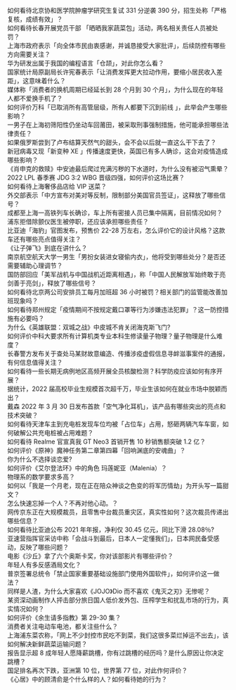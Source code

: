 如何看待北京协和医学院肿瘤学研究生复试 331 分逆袭 390 分，招生处称「严格复核，成绩有效」？  
如何看待长春开展党员干部 「晒晒我家蔬菜包」活动，两名相关责任人员被处罚？  
上海市政府表示「向全体市民由衷感谢，并诚恳接受大家批评」，后续防控有哪些方向需要关注？  
华为研发出属于我国的编程语言「仓颉」，对此你怎么看？  
国家统计局原副局长许宪春表示「让消费发挥更大拉动作用，要缩小居民收入差距」，这意味着什么？  
媒体称「消费者的换机周期已经延长到 28 个月到 30 个月」，为什么现在的年轻人都不爱换手机了？  
如何评价万科「已取消所有高管层级，所有人都要下沉到前线 」，此举会产生哪些影响？  
一男子在上海初筛阳性仍坐动车回莆田，被采取刑事强制措施，他可能承担哪些法律责任？  
如果俄罗斯尝到了卢布结算天然气的甜头，会不会以后就一直这么干下去了？  
新冠病毒又现「新变种 XE 」传播速度更快，英国已有多人确诊，这会对疫情造成哪些影响？  
《肖申克的救赎》中安迪最后爬过充满污秽的下水道时，为什么没有被沼气熏晕？  
2022 LPL 春季赛 JDG 3:2 WBG 晋级四强，如何评价这场比赛？  
如何看待上海奢侈品店给 VIP 送菜？  
外交部表示「中方宣布对美对等反制，限制部分美国官员签证」，这释放了哪些信号？  
成都至上海一高铁列车长确诊，车上所有密接人员已集中隔离，目前情况如何？  
浦东拒借除颤仪医生被停职，还应该承担哪些责任？  
比亚迪「海豹」官图发布，预售价 22-28 万左右，怎么评价它的设计风格？这款车还有哪些亮点值得关注？  
《让子弹飞》到底在讲什么？  
南京航空航天大学一男生「男扮女装进女寝偷内衣」，他将受到哪些处分？是否还需要辅助心理调节？  
国防部回应「美军战机与中国战机近距离相遇」，称「中国人民解放军始终敢于亮剑善于亮剑」，释放了哪些信号？  
如何看待北京两公司安排员工每月加班超 36 小时被罚？相关部门的监管能改善加班现象吗？  
如何看待郑州规定「疫情期间不按规定戴口罩等行为涉嫌违法犯罪」？这一防控措施有必要吗？  
为什么《英雄联盟：双城之战》中皮城不肯关闭海克斯飞门?  
如何评价中科大要求所有计算机类专业本科生修读量子物理？量子物理是什么难度？  
长春警方发布关于查处马某财故意编造、传播涉疫虚假信息寻衅滋事案件的通报，有何信息值得关注？  
如何看待一些长期无病例地区高频开展全员核酸检测？科学防疫应该如何有序开展？  
据统计，2022 届高校毕业生规模首次超千万，毕业生该如何在就业市场中脱颖而出？  
戴森 2022 年 3 月 30 日发布首款「空气净化耳机」，该产品有哪些突出的亮点和技术突破？  
如何看待天津车主到充电桩发现车位均被「占位车」占用，怒砸两辆汽车车窗，如何破解公共充电桩被占用难题？  
如何看待 Realme 官宣真我 GT Neo3 首销开售 10 秒销售额突破 1.2 亿？  
如何评价《原神》魔神任务第二章第四幕「回响渊底的安魂曲」？  
你为什么不选择谈恋爱?  
如何评价《艾尔登法环》中的角色 玛莲妮亚（Malenia）？  
物理系的数学要求多高？  
如何以「我是一个月老，现在正在陪众神谈之色变的将军历情劫」为开头写一篇甜文？  
怎么快速忘掉一个人？不再对他心动。？  
网传京东正在大规模裁员，且零售中台裁员重灾区，真实性如何？这次裁员传递出哪些信息？  
如何看待比亚迪公布 2021 年年报，净利仅 30.45 亿元，同比下滑 28.08％?  
亚速营指挥官采访中称「会战斗到最后，日本人一定懂我们」，日本网民备受感动，反映了哪些问题？  
电影《沙丘》拿了六个奥斯卡奖，你对该部影片有哪些评价？  
年轻人有多反感酒局文化？  
普京签署总统令「禁止国家重要基础设施部门使用外国软件」，如何评价这一做法？  
同样是人渣，为什么大家喜欢《JOJO》Dio 而不喜欢《鬼灭之刃》无惨呢？  
某资深动画制作人抨击部分旅日国人低价发外包、压榨学生和扰乱市场的行为，真实情况如何？  
如何评价《余生请多指教》第 29-30 集？  
消费者关注电动车电池，都关注些什么？  
上海浦东菜农称，「网上不少封控市民吃不到菜，我们这很多菜烂掉运不出去」，该如何解决新鲜蔬菜运输问题？  
报告显示超 8 成年轻人愿降薪跳槽，你有过跳槽的经历吗？是什么原因让你决定跳槽？  
国足排名再次下跌，亚洲第 10 位，世界第 77 位，对此作何评价？  
《心居》中的顾清俞是个什么样的人？如何看待她的行为？  
